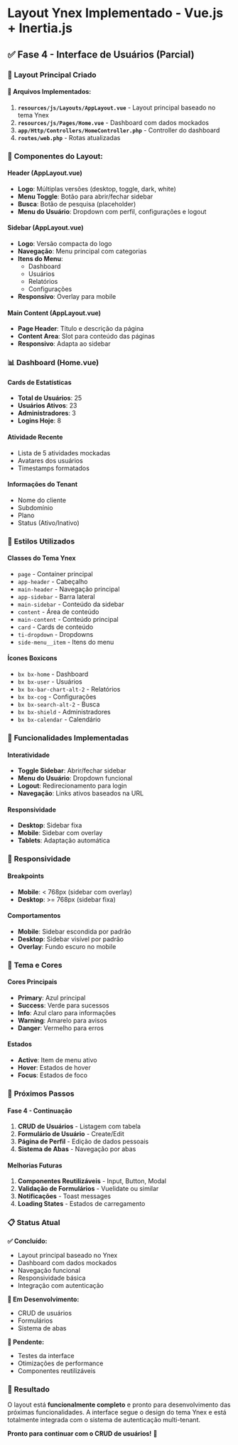 # Layout Ynex Implementado - Vue.js + Inertia.js

## ✅ **Fase 4 - Interface de Usuários (Parcial)**

### 🎨 **Layout Principal Criado**

#### **📁 Arquivos Implementados:**

1. **`resources/js/Layouts/AppLayout.vue`** - Layout principal baseado no tema Ynex
2. **`resources/js/Pages/Home.vue`** - Dashboard com dados mockados
3. **`app/Http/Controllers/HomeController.php`** - Controller do dashboard
4. **`routes/web.php`** - Rotas atualizadas

### 🔧 **Componentes do Layout:**

#### **Header (AppLayout.vue)**

-   **Logo**: Múltiplas versões (desktop, toggle, dark, white)
-   **Menu Toggle**: Botão para abrir/fechar sidebar
-   **Busca**: Botão de pesquisa (placeholder)
-   **Menu do Usuário**: Dropdown com perfil, configurações e logout

#### **Sidebar (AppLayout.vue)**

-   **Logo**: Versão compacta do logo
-   **Navegação**: Menu principal com categorias
-   **Itens do Menu**:
    -   Dashboard
    -   Usuários
    -   Relatórios
    -   Configurações
-   **Responsivo**: Overlay para mobile

#### **Main Content (AppLayout.vue)**

-   **Page Header**: Título e descrição da página
-   **Content Area**: Slot para conteúdo das páginas
-   **Responsivo**: Adapta ao sidebar

### 📊 **Dashboard (Home.vue)**

#### **Cards de Estatísticas**

-   **Total de Usuários**: 25
-   **Usuários Ativos**: 23
-   **Administradores**: 3
-   **Logins Hoje**: 8

#### **Atividade Recente**

-   Lista de 5 atividades mockadas
-   Avatares dos usuários
-   Timestamps formatados

#### **Informações do Tenant**

-   Nome do cliente
-   Subdomínio
-   Plano
-   Status (Ativo/Inativo)

### 🎯 **Estilos Utilizados**

#### **Classes do Tema Ynex**

-   `page` - Container principal
-   `app-header` - Cabeçalho
-   `main-header` - Navegação principal
-   `app-sidebar` - Barra lateral
-   `main-sidebar` - Conteúdo da sidebar
-   `content` - Área de conteúdo
-   `main-content` - Conteúdo principal
-   `card` - Cards de conteúdo
-   `ti-dropdown` - Dropdowns
-   `side-menu__item` - Itens do menu

#### **Ícones Boxicons**

-   `bx bx-home` - Dashboard
-   `bx bx-user` - Usuários
-   `bx bx-bar-chart-alt-2` - Relatórios
-   `bx bx-cog` - Configurações
-   `bx bx-search-alt-2` - Busca
-   `bx bx-shield` - Administradores
-   `bx bx-calendar` - Calendário

### 🔄 **Funcionalidades Implementadas**

#### **Interatividade**

-   **Toggle Sidebar**: Abrir/fechar sidebar
-   **Menu do Usuário**: Dropdown funcional
-   **Logout**: Redirecionamento para login
-   **Navegação**: Links ativos baseados na URL

#### **Responsividade**

-   **Desktop**: Sidebar fixa
-   **Mobile**: Sidebar com overlay
-   **Tablets**: Adaptação automática

### 📱 **Responsividade**

#### **Breakpoints**

-   **Mobile**: < 768px (sidebar com overlay)
-   **Desktop**: >= 768px (sidebar fixa)

#### **Comportamentos**

-   **Mobile**: Sidebar escondida por padrão
-   **Desktop**: Sidebar visível por padrão
-   **Overlay**: Fundo escuro no mobile

### 🎨 **Tema e Cores**

#### **Cores Principais**

-   **Primary**: Azul principal
-   **Success**: Verde para sucessos
-   **Info**: Azul claro para informações
-   **Warning**: Amarelo para avisos
-   **Danger**: Vermelho para erros

#### **Estados**

-   **Active**: Item de menu ativo
-   **Hover**: Estados de hover
-   **Focus**: Estados de foco

### 🚀 **Próximos Passos**

#### **Fase 4 - Continuação**

1. **CRUD de Usuários** - Listagem com tabela
2. **Formulário de Usuário** - Create/Edit
3. **Página de Perfil** - Edição de dados pessoais
4. **Sistema de Abas** - Navegação por abas

#### **Melhorias Futuras**

1. **Componentes Reutilizáveis** - Input, Button, Modal
2. **Validação de Formulários** - Vuelidate ou similar
3. **Notificações** - Toast messages
4. **Loading States** - Estados de carregamento

### 📋 **Status Atual**

**✅ Concluído:**

-   Layout principal baseado no Ynex
-   Dashboard com dados mockados
-   Navegação funcional
-   Responsividade básica
-   Integração com autenticação

**🔄 Em Desenvolvimento:**

-   CRUD de usuários
-   Formulários
-   Sistema de abas

**📝 Pendente:**

-   Testes da interface
-   Otimizações de performance
-   Componentes reutilizáveis

### 🎯 **Resultado**

O layout está **funcionalmente completo** e pronto para desenvolvimento das próximas funcionalidades. A interface segue o design do tema Ynex e está totalmente integrada com o sistema de autenticação multi-tenant.

**Pronto para continuar com o CRUD de usuários!** 🚀
